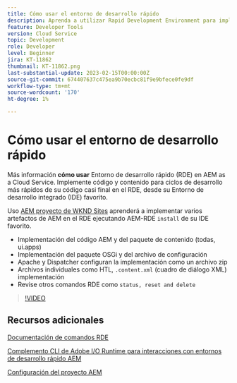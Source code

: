 ```yaml
---
title: Cómo usar el entorno de desarrollo rápido
description: Aprenda a utilizar Rapid Development Environment para implementar código y contenido desde el equipo local.
feature: Developer Tools
version: Cloud Service
topic: Development
role: Developer
level: Beginner
jira: KT-11862
thumbnail: KT-11862.png
last-substantial-update: 2023-02-15T00:00:00Z
source-git-commit: 674407637c475ea9b70ecbc81f9e9bfece0fe9df
workflow-type: tm+mt
source-wordcount: '170'
ht-degree: 1%

---
```



# Cómo usar el entorno de desarrollo rápido

Más información **cómo usar** Entorno de desarrollo rápido (RDE) en AEM as a Cloud Service. Implemente código y contenido para ciclos de desarrollo más rápidos de su código casi final en el RDE, desde su Entorno de desarrollo integrado (IDE) favorito.

Uso [AEM proyecto de WKND Sites](https://github.com/adobe/aem-guides-wknd#aem-wknd-sites-project) aprenderá a implementar varios artefactos de AEM en el RDE ejecutando AEM-RDE `install` de su IDE favorito.

- Implementación del código AEM y del paquete de contenido (todas, ui.apps)
- Implementación del paquete OSGi y del archivo de configuración
- Apache y Dispatcher configuran la implementación como un archivo zip
- Archivos individuales como HTL, `.content.xml` (cuadro de diálogo XML) implementación
- Revise otros comandos RDE como `status, reset and delete`

>[!VIDEO](https://video.tv.adobe.com/v/3415491/?quality=12&learn=on)

## Recursos adicionales


[Documentación de comandos RDE](https://experienceleague.adobe.com/docs/experience-manager-cloud-service/content/implementing/developing/rapid-development-environments.html#rde-cli-commands)

[Complemento CLI de Adobe I/O Runtime para interacciones con entornos de desarrollo rápido AEM](https://github.com/adobe/aio-cli-plugin-aem-rde#aio-cli-plugin-aem-rde)

[Configuración del proyecto AEM](https://experienceleague.adobe.com/docs/experience-manager-learn/getting-started-wknd-tutorial-develop/project-archetype/project-setup.html)
